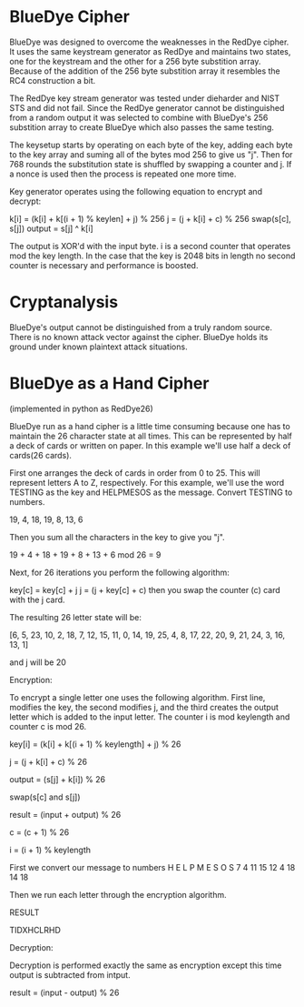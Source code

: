 # BlueDye Cipher
BlueDye was designed to overcome the weaknesses in the RedDye cipher.  It uses the same keystream generator as RedDye and maintains two states, one for the keystream and the other for a 256 byte substition array.  Because of the addition of the 256 byte substition array it resembles the RC4 construction a bit.

The RedDye key stream generator was tested under dieharder and NIST STS and did not fail.  Since the RedDye generator cannot be distinguished from a random output it was selected to combine with BlueDye's 256 substition array to create BlueDye which also passes the same testing.

The keysetup starts by operating on each byte of the key, adding each byte to the key array and suming all of the bytes mod 256 to give us "j".  Then for 768 rounds the substitution state is shuffled by swapping a counter and j.  If a nonce is used then the process is repeated one more time.

Key generator operates using the following equation to encrypt and decrypt:

k[i] = (k[i] + k[(i + 1) % keylen] + j) % 256
j = (j + k[i] + c) % 256
swap(s[c], s[j])
output = s[j] ^ k[i]

The output is XOR'd with the input byte.  i is a second counter that operates mod the key length.  In the case that the key is 2048 bits in length no second counter is necessary and performance is boosted.

# Cryptanalysis

BlueDye's output cannot be distinguished from a truly random source.  There is no known attack vector against the cipher.  BlueDye holds its ground under known plaintext attack situations.

# BlueDye as a Hand Cipher
(implemented in python as RedDye26)

BlueDye run as a hand cipher is a little time consuming because one has to maintain the 26 character state at all times.  This can be represented by half a deck of cards or written on paper.  In this example we'll use half a deck of cards(26 cards).

First one arranges the deck of cards in order from 0 to 25.  This will represent letters A to Z, respectively.  For this example, we'll use the word TESTING as the key and HELPMESOS as the message.  Convert TESTING to numbers.

19, 4, 18, 19, 8, 13, 6

Then you sum all the characters in the key to give you "j".

19 + 4 + 18 + 19 + 8 + 13 + 6 mod 26 = 9

Next, for 26 iterations you perform the following algorithm:

key[c] = key[c] + j
j = (j + key[c] + c)
then you swap the counter (c) card with the j card.

The resulting 26 letter state will be:

[6, 5, 23, 10, 2, 18, 7, 12, 15, 11, 0, 14, 19, 25, 4, 8, 17, 22, 20, 9, 21, 24, 3, 16, 13, 1]

and j will be 20

Encryption:

To encrypt a single letter one uses the following algorithm.  First line, modifies the key, the second modifies j, and the third creates the output letter which is added to the input letter.  The counter i is mod keylength and counter c is mod 26.

key[i] = (k[i] + k[(i + 1) % keylength] + j) % 26

j = (j + k[i] + c) % 26

output = (s[j] + k[i]) % 26

swap(s[c] and s[j])

result = (input +  output) % 26

c = (c + 1) % 26

i = (i + 1) % keylength

First we convert our message to numbers
H E L P M E S O S
7 4 11 15 12 4 18 14 18

Then we run each letter through the encryption algorithm.

RESULT

TIDXHCLRHD

Decryption:

Decryption is performed exactly the same as encryption except this time output is subtracted from intput.

result = (input - output) % 26

